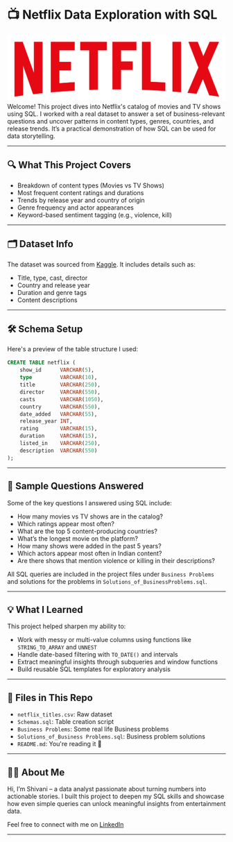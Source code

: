 # 📺 Netflix Data Exploration with SQL
![Netflix Logo](logo.png)
Welcome! This project dives into Netflix's catalog of movies and TV shows using SQL. I worked with a real dataset to answer a set of business-relevant questions and uncover patterns in content types, genres, countries, and release trends. It’s a practical demonstration of how SQL can be used for data storytelling.

---

## 🔍 What This Project Covers

- Breakdown of content types (Movies vs TV Shows)
- Most frequent content ratings and durations
- Trends by release year and country of origin
- Genre frequency and actor appearances
- Keyword-based sentiment tagging (e.g., violence, kill)

---

## 🗂 Dataset Info

The dataset was sourced from [Kaggle](https://www.kaggle.com/datasets/shivamb/netflix-shows?resource=download). It includes details such as:
- Title, type, cast, director
- Country and release year
- Duration and genre tags
- Content descriptions

---

## 🛠 Schema Setup

Here's a preview of the table structure I used:

```sql
CREATE TABLE netflix (
    show_id      VARCHAR(5),
    type         VARCHAR(10),
    title        VARCHAR(250),
    director     VARCHAR(550),
    casts        VARCHAR(1050),
    country      VARCHAR(550),
    date_added   VARCHAR(55),
    release_year INT,
    rating       VARCHAR(15),
    duration     VARCHAR(15),
    listed_in    VARCHAR(250),
    description  VARCHAR(550)
);
```

---

## 🧠 Sample Questions Answered

Some of the key questions I answered using SQL include:

- How many movies vs TV shows are in the catalog?
- Which ratings appear most often?
- What are the top 5 content-producing countries?
- What’s the longest movie on the platform?
- How many shows were added in the past 5 years?
- Which actors appear most often in Indian content?
- Are there shows that mention violence or killing in their descriptions?

All SQL queries are included in the project files under `Business Problems` and solutions for the problems in `Solutions_of_BusinessProblems.sql`.

---

## 💡 What I Learned

This project helped sharpen my ability to:
- Work with messy or multi-value columns using functions like `STRING_TO_ARRAY` and `UNNEST`
- Handle date-based filtering with `TO_DATE()` and intervals
- Extract meaningful insights through subqueries and window functions
- Build reusable SQL templates for exploratory analysis

---

## 📂 Files in This Repo

- `netflix_titles.csv`: Raw dataset
- `Schemas.sql`: Table creation script
- `Business Problems`: Some real life Business problems
- `Solutions_of_Business Problems.sql`: Business problem solutions
- `README.md`: You're reading it 🙂

---

## 🙋‍♀️ About Me

Hi, I’m Shivani – a data analyst passionate about turning numbers into actionable stories. I built this project to deepen my SQL skills and showcase how even simple queries can unlock meaningful insights from entertainment data.

Feel free to connect with me on [LinkedIn](www.linkedin.com/in/shivanienugandula)

---

